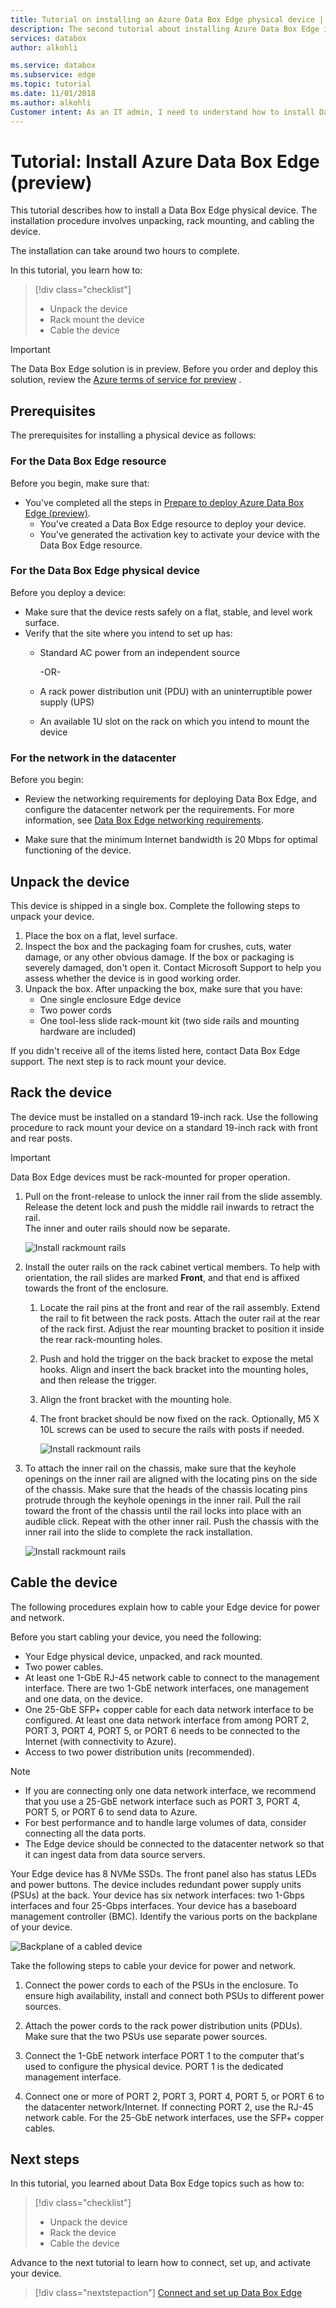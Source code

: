 ```yaml
---
title: Tutorial on installing an Azure Data Box Edge physical device | Microsoft Docs
description: The second tutorial about installing Azure Data Box Edge involves how to unpack, rack, and cable the physical device.
services: databox
author: alkohli

ms.service: databox
ms.subservice: edge
ms.topic: tutorial
ms.date: 11/01/2018
ms.author: alkohli
Customer intent: As an IT admin, I need to understand how to install Data Box Edge in datacenter so I can use it to transfer data to Azure.  
---
```

# Tutorial: Install Azure Data Box Edge (preview)

This tutorial describes how to install a Data Box Edge physical device. The installation procedure involves unpacking, rack mounting, and cabling the device. 

The installation can take around two hours to complete.

In this tutorial, you learn how to:

> [!div class="checklist"]
> * Unpack the device
> * Rack mount the device
> * Cable the device

> [!IMPORTANT]
> The Data Box Edge solution is in preview. Before you order and deploy this solution, review the [Azure terms of service for preview](https://azure.microsoft.com/support/legal/preview-supplemental-terms/) .

## Prerequisites

The prerequisites for installing a physical device as follows:

### For the Data Box Edge resource

Before you begin, make sure that:

* You've completed all the steps in [Prepare to deploy Azure Data Box Edge (preview)](data-box-edge-deploy-prep.md).
    * You've created a Data Box Edge resource to deploy your device.
    * You've generated the activation key to activate your device with the Data Box Edge resource.

 
### For the Data Box Edge physical device

Before you deploy a device:

- Make sure that the device rests safely on a flat, stable, and level work surface.
- Verify that the site where you intend to set up has:
    - Standard AC power from an independent source

        -OR-
    - A rack power distribution unit (PDU) with an uninterruptible power supply (UPS)
    - An available 1U slot on the rack on which you intend to mount the device

### For the network in the datacenter

Before you begin:

- Review the networking requirements for deploying Data Box Edge, and configure the datacenter network per the requirements. For more information, see [Data Box Edge networking requirements](data-box-edge-system-requirements.md#networking-port-requirements).

- Make sure that the minimum Internet bandwidth is 20 Mbps for optimal functioning of the device.


## Unpack the device

This device is shipped in a single box. Complete the following steps to unpack your device. 

1. Place the box on a flat, level surface.
2. Inspect the box and the packaging foam for crushes, cuts, water damage, or any other obvious damage. If the box or packaging is severely damaged, don't open it. Contact Microsoft Support to help you assess whether the device is in good working order.
3. Unpack the box. After unpacking the box, make sure that you have:
    - One single enclosure Edge device
    - Two power cords
    - One tool-less slide rack-mount kit (two side rails and mounting hardware are included)

If you didn't receive all of the items listed here, contact Data Box Edge support. The next step is to rack mount your device.


## Rack the device

The device must be installed on a standard 19-inch rack. Use the following procedure to rack mount your device on a standard 19-inch rack with front and rear posts.

> [!IMPORTANT]
> Data Box Edge devices must be rack-mounted for proper operation.


1. Pull on the front-release to unlock the inner rail from the slide assembly. Release the detent lock and push the middle rail inwards to retract the rail.  
    The inner and outer rails should now be separate.

    ![Install rackmount rails](./media/data-box-edge-deploy-install/rack-mount-rail-1.png)

2. Install the outer rails on the rack cabinet vertical members. To help with orientation, the rail slides are marked **Front**, and that end is affixed towards the front of the enclosure.    
   1. Locate the rail pins at the front and rear of the rail assembly. Extend the rail to fit between the rack posts. Attach the outer rail at the rear of the rack first. Adjust the rear mounting bracket to position it inside the rear rack-mounting holes.   

   2. Push and hold the trigger on the back bracket to expose the metal hooks. Align and insert the back bracket into the mounting holes, and then release the trigger.

   3. Align the front bracket with the mounting hole.

   4. The front bracket should be now fixed on the rack. Optionally, M5 X 10L screws can be used to secure the rails with posts if needed. 

      ![Install rackmount rails](./media/data-box-edge-deploy-install/rack-mount-rail-2.png)

3. To attach the inner rail on the chassis, make sure that the keyhole openings on the inner rail are aligned with the locating pins on the side of the chassis. Make sure that the heads of the chassis locating pins protrude through the keyhole openings in the inner rail. Pull the rail toward the front of the chassis until the rail locks into place with an audible click. Repeat with the other inner rail. Push the chassis with the inner rail into the slide to complete the rack installation.

    ![Install rackmount rails](./media/data-box-edge-deploy-install/rack-mount-rail-3.png)

## Cable the device

The following procedures explain how to cable your Edge device for power and network.

Before you start cabling your device, you need the following:

- Your Edge physical device, unpacked, and rack mounted.
- Two power cables. 
- At least one 1-GbE RJ-45 network cable to connect to the management interface. There are two 1-GbE network interfaces, one management and one data, on the device.
- One 25-GbE SFP+ copper cable for each data network interface to be configured. At least one data network interface from among PORT 2, PORT 3, PORT 4, PORT 5, or PORT 6 needs to be connected to the Internet (with connectivity to Azure).  
- Access to two power distribution units (recommended).

> [!NOTE]
> - If you are connecting only one data network interface, we recommend that you use a 25-GbE network interface such as PORT 3, PORT 4, PORT 5, or PORT 6 to send data to Azure. 
> - For best performance and to handle large volumes of data, consider connecting all the data ports.
> - The Edge device should be connected to the datacenter network so that it can ingest data from data source servers. 

Your Edge device has 8 NVMe SSDs. The front panel also has status LEDs and power buttons. The device includes redundant power supply units (PSUs) at the back. Your device has six network interfaces: two 1-Gbps interfaces and four 25-Gbps interfaces. Your device has a baseboard management controller (BMC). Identify the various ports on the backplane of your device.
 
  ![Backplane of a cabled device](./media/data-box-edge-deploy-install/backplane-cabled.png)
 
Take the following steps to cable your device for power and network.

1. Connect the power cords to each of the PSUs in the enclosure. To ensure high availability, install and connect both PSUs to different power sources.

2. Attach the power cords to the rack power distribution units (PDUs). Make sure that the two PSUs use separate power sources.

3. Connect the 1-GbE network interface PORT 1 to the computer that's used to configure the physical device. PORT 1 is the dedicated management interface.

4. Connect one or more of PORT 2, PORT 3, PORT 4, PORT 5, or PORT 6 to the datacenter network/Internet. If connecting PORT 2, use the RJ-45 network cable. For the 25-GbE network interfaces, use the SFP+ copper cables.  


## Next steps

In this tutorial, you learned about Data Box Edge topics such as how to:

> [!div class="checklist"]
> * Unpack the device
> * Rack the device
> * Cable the device

Advance to the next tutorial to learn how to connect, set up, and activate your device.

> [!div class="nextstepaction"]
> [Connect and set up Data Box Edge](./data-box-edge-deploy-connect-setup-activate.md)


